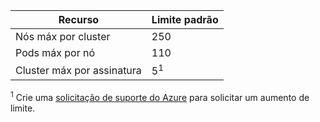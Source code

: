 | Recurso | Limite padrão |
| --- | :--- |
| Nós máx por cluster | 250 |
| Pods máx por nó | 110 |
| Cluster máx por assinatura | 5<sup>1</sup> |

<sup>1</sup> Crie uma [solicitação de suporte do Azure][azure-support] para solicitar um aumento de limite.<br />

<!-- LINKS - External -->
[azure-support]: https://ms.portal.azure.com/#blade/Microsoft_Azure_Support/HelpAndSupportBlade/newsupportrequest
